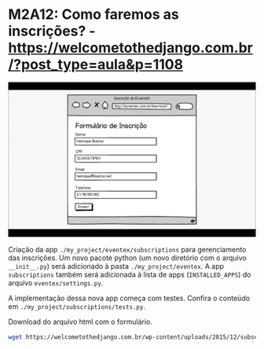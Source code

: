 # M2A12: Como faremos as inscrições? - https://welcometothedjango.com.br/?post_type=aula&p=1108

<!--
TODO: Rever o vídeo e documentar todo o processo
BODY: Muitos arquivos foram editados durante essa aula. Seria interessante revê-la e documentar tudo, do início ao fim.
 -->
 
![](img/mockup-inscricoes.jpg)

Criação da app `./my_project/eventex/subscriptions` para gerenciamento das inscrições. Um novo pacote python (um novo diretório com o arquivo `__init__.py`) será adicionado à pasta `./my_project/eventex`. A app `subscriptions` também será adicionada à lista de apps (`INSTALLED_APPS`) do arquivo `eventex/settings.py`.

A implementação dessa nova app começa com testes. Confira o conteúdo em `./my_project/subscriptions/tests.py`.

Download do arquivo html com o formulário.

```bash
wget https://welcometothedjango.com.br/wp-content/uploads/2015/12/subscription_form.zip && unzip subscription_form.html
```
